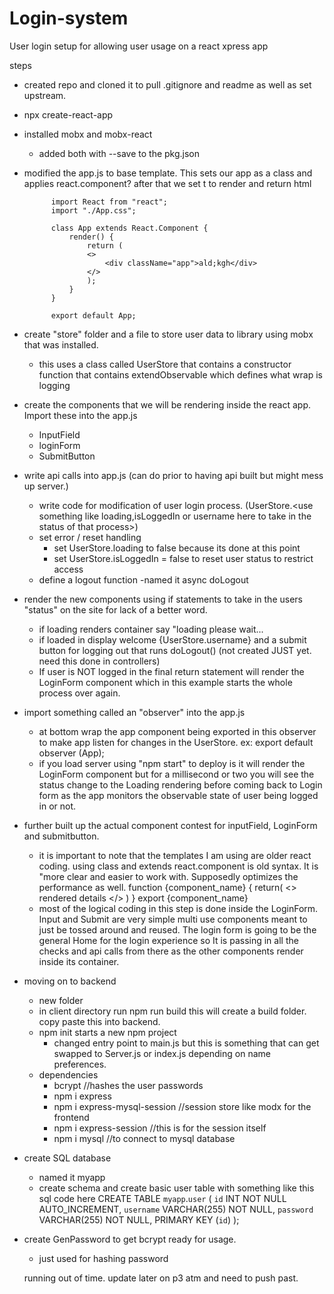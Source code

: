 # Login-system
User login setup for allowing user usage on a react xpress app


steps
- created repo and cloned it to pull .gitignore and readme as well as set upstream. 
- npx create-react-app <name>
- installed mobx and mobx-react 
    - added both with --save to the pkg.json 
- modified the app.js to base template. This sets our app as a class and applies react.component? after that we set t to render and return html

            import React from "react";
            import "./App.css";

            class App extends React.Component {
                render() {
                    return (
                    <>
                        <div className="app">ald;kgh</div>
                    </>
                    );
                }
            }

            export default App;
- create "store" folder and a file to store user data to library using mobx that was installed.
    - this uses a class called UserStore that contains a constructor function that contains extendObservable which defines what wrap is logging
- create the components that we will be rendering inside the react app. Import these into the app.js
    - InputField
    - loginForm
    - SubmitButton
- write api calls into app.js (can do prior to having api built but might mess up server.)
    - write code for modification of user login process. (UserStore.<use something like loading,isLoggedIn or username here to take in the status of that process>)
    - set error / reset handling
        - set UserStore.loading to false because its done at this point
        - set UserStore.isLoggedIn = false to reset user status to restrict access
    - define a logout function
        -named it async doLogout
- render the new components using if statements to take in the users "status" on the site for lack of a better word.
    - if loading renders container say "loading please wait...
    - if loaded in display welcome {UserStore.username} and a submit button for logging out that runs doLogout() (not created JUST yet. need this done in controllers)
    - If user is NOT logged in the final return statement will render the LoginForm component which in this example starts the whole process over again.
- import something called an "observer" into the app.js
    - at bottom wrap the app component being exported in this observer to make app listen for changes in the UserStore.
          ex:   export default observer (App);
    - if you load server using "npm start" to deploy is it will render the LoginForm component but for a millisecond or two you will see the status change to the Loading rendering before coming back to Login form as the app monitors the observable state of user being logged in or not.
- further built up the actual component contest for inputField, LoginForm and submitbutton.
    - it is important to note that the templates I am using are older react coding. using class and extends react.component is old syntax. It is "more clear and easier to work with. Supposedly optimizes the performance as well.
            function {component_name} {
                return(
                    <>
                    rendered details
                    </>
                )
            }
            export {component_name}
    - most of the logical coding in this step is done inside the LoginForm. Input and Submit are very simple multi use components meant to just be tossed around and reused. The login form is going to be the general Home for the login experience so It is passing in all the checks and api calls from there as the other components render inside its container.
- moving on to backend
    - new folder
    - in client directory run npm run build this will create a build folder. copy paste this into backend.
    - npm init starts a new npm project
        - changed entry point to main.js but this is something that can get swapped to Server.js or index.js depending on name preferences.
    - dependencies
        - bcrypt //hashes the user passwords
        - npm i express
        - npm i express-mysql-session //session store like modx for the frontend
        - npm i express-session //this is for the session itself 
        - npm i mysql //to connect to mysql database
- create SQL database
    - named it myapp
    - create schema and create basic user table with something like this sql code here
                CREATE TABLE `myapp`.`user` (
                `id` INT NOT NULL AUTO_INCREMENT,
                `username` VARCHAR(255) NOT NULL,
                `password` VARCHAR(255) NOT NULL,
                PRIMARY KEY (`id`)
                );
- create GenPassword to get bcrypt ready for usage.
    - just used for hashing password

    running out of time. update later on p3 atm and need to push past.

